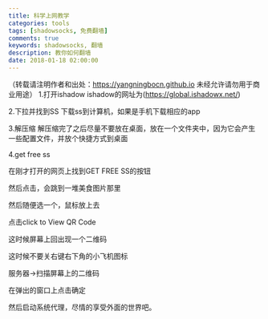 ```yaml
---
title: 科学上网教学
categories: tools
tags: [shadowsocks, 免费翻墙]
comments: true
keywords: shadowsocks, 翻墙
description: 教你如何翻墙
date: 2018-01-18 02:00:00
---
```

（转载请注明作者和出处：https://yangningbocn.github.io 未经允许请勿用于商业用途）
1.打开ishadow
ishadow的网址为(https://global.ishadowx.net/)

2.下拉并找到SS
下载ss到计算机，如果是手机下载相应的app

3.解压缩
解压缩完了之后尽量不要放在桌面，放在一个文件夹中，因为它会产生一些配置文件，并放个快捷方式到桌面

4.get free ss

在刚才打开的网页上找到GET FREE SS的按钮

然后点击，会跳到一堆美食图片那里

然后随便选一个，鼠标放上去

点击click to View QR Code

这时候屏幕上回出现一个二维码

这时候不要关右键右下角的小飞机图标

服务器->扫描屏幕上的二维码

在弹出的窗口上点击确定

然后启动系统代理，尽情的享受外面的世界吧。
